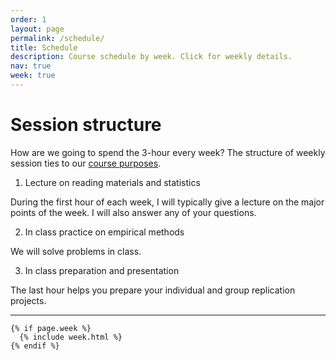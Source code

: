 ```yaml
---
order: 1
layout: page
permalink: /schedule/
title: Schedule
description: Course schedule by week. Click for weekly details.
nav: true
week: true
---
```


# Session structure

How are we going to spend the 3-hour every week? The structure of weekly session ties to our [course purposes](/#purposes).

1. Lecture on reading materials and statistics

During the first hour of each week, I will typically give a lecture on the major points of the week. I will also answer any of your questions.

2. In class practice on empirical methods

We will solve problems in class.

3. In class preparation and presentation

The last hour helps you prepare your individual and group replication projects.


---
<div class="post">

    {% if page.week %}
      {% include week.html %}
    {% endif %}

</div>
